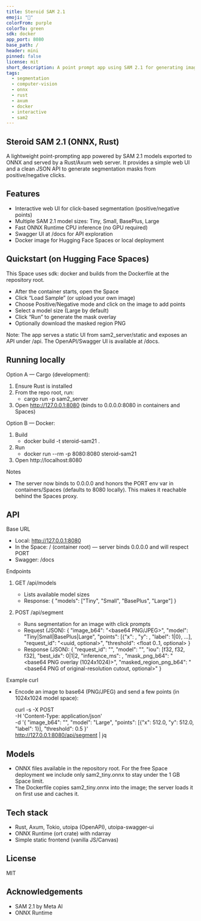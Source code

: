 ```yaml
---
title: Steroid SAM 2.1
emoji: "👀"
colorFrom: purple
colorTo: green
sdk: docker
app_port: 8080
base_path: /
header: mini
pinned: false
license: mit
short_description: A point prompt app using SAM 2.1 for generating image masks.
tags:
  - segmentation
  - computer-vision
  - onnx
  - rust
  - axum
  - docker
  - interactive
  - sam2
---
```


## Steroid SAM 2.1 (ONNX, Rust)
A lightweight point-prompting app powered by SAM 2.1 models exported to ONNX and served by a Rust/Axum web server. It provides a simple web UI and a clean JSON API to generate segmentation masks from positive/negative clicks.

## Features
- Interactive web UI for click-based segmentation (positive/negative points)
- Multiple SAM 2.1 model sizes: Tiny, Small, BasePlus, Large
- Fast ONNX Runtime CPU inference (no GPU required)
- Swagger UI at /docs for API exploration
- Docker image for Hugging Face Spaces or local deployment


## Quickstart (on Hugging Face Spaces)
This Space uses sdk: docker and builds from the Dockerfile at the repository root.
- After the container starts, open the Space
- Click “Load Sample” (or upload your own image)
- Choose Positive/Negative mode and click on the image to add points
- Select a model size (Large by default)
- Click “Run” to generate the mask overlay
- Optionally download the masked region PNG

Note: The app serves a static UI from sam2_server/static and exposes an API under /api. The OpenAPI/Swagger UI is available at /docs.


## Running locally
Option A — Cargo (development):
1) Ensure Rust is installed
2) From the repo root, run:
   - cargo run -p sam2_server
3) Open http://127.0.0.1:8080 (binds to 0.0.0.0:8080 in containers and Spaces)

Option B — Docker:
1) Build
   - docker build -t steroid-sam21 .
2) Run
   - docker run --rm -p 8080:8080 steroid-sam21
3) Open http://localhost:8080

Notes
- The server now binds to 0.0.0.0 and honors the PORT env var in containers/Spaces (defaults to 8080 locally). This makes it reachable behind the Spaces proxy.


## API
Base URL
- Local: http://127.0.0.1:8080
- In the Space: / (container root) — server binds 0.0.0.0 and will respect PORT
- Swagger: /docs

Endpoints
1) GET /api/models
   - Lists available model sizes
   - Response: { "models": ["Tiny", "Small", "BasePlus", "Large"] }

2) POST /api/segment
   - Runs segmentation for an image with click prompts
   - Request (JSON):
     {
       "image_b64": "<base64 PNG/JPEG>",
       "model": "Tiny|Small|BasePlus|Large",
       "points": [{"x": <float>, "y": <float>, "label": 1|0}, ...],
       "request_id": "<uuid, optional>",
       "threshold": <float 0..1, optional>
     }
   - Response (JSON):
     {
       "request_id": "<uuid>",
       "model": "<chosen model>",
       "iou": [f32, f32, f32],
       "best_idx": 0|1|2,
       "inference_ms": <u128>,
       "mask_png_b64": "<base64 PNG overlay (1024x1024)>",
       "masked_region_png_b64": "<base64 PNG of original-resolution cutout, optional>"
     }

Example curl
- Encode an image to base64 (PNG/JPEG) and send a few points (in 1024x1024 model space):

  curl -s -X POST \
       -H 'Content-Type: application/json' \
       -d '{
            "image_b64": "<BASE64>",
            "model": "Large",
            "points": [{"x": 512.0, "y": 512.0, "label": 1}],
            "threshold": 0.5
          }' \
       http://127.0.0.1:8080/api/segment | jq


## Models
- ONNX files available in the repository root. For the free Space deployment we include only sam2_tiny.onnx to stay under the 1 GB Space limit.
- The Dockerfile copies sam2_tiny.onnx into the image; the server loads it on first use and caches it.


## Tech stack
- Rust, Axum, Tokio, utoipa (OpenAPI), utoipa-swagger-ui
- ONNX Runtime (ort crate) with ndarray
- Simple static frontend (vanilla JS/Canvas)


## License
MIT


## Acknowledgements
- SAM 2.1 by Meta AI
- ONNX Runtime

